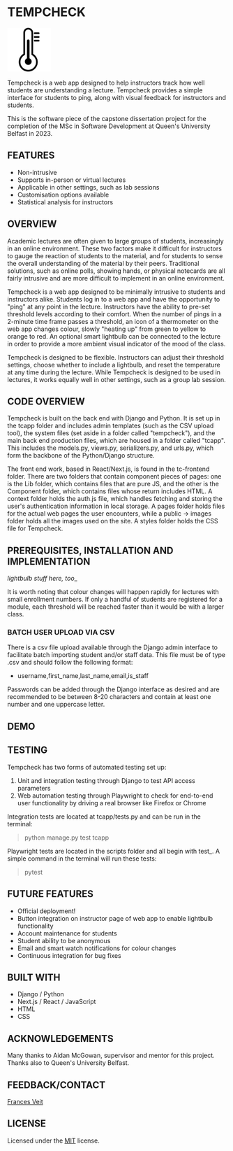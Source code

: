 
<!-- https://docs.github.com/en/get-started/writing-on-github/getting-started-with-writing-and-formatting-on-github/basic-writing-and-formatting-syntax -->


# TEMPCHECK
<!-- https://stackoverflow.com/questions/14675913/changing-image-size-in-markdown -->
<img src="tc-frontend/public/images/thermometer.png" alt="Thermometer logo for Tempcheck" width="100"/>

Tempcheck is a web app designed to help instructors track how well students are understanding a lecture. Tempcheck provides a simple interface for students to ping, along with visual feedback for instructors and students.

This is the software piece of the capstone dissertation project for the completion of the MSc in Software Development at Queen's University Belfast in 2023.

## FEATURES
- Non-intrusive
- Supports in-person or virtual lectures
- Applicable in other settings, such as lab sessions
- Customisation options available
- Statistical analysis for instructors

## OVERVIEW
Academic lectures are often given to large groups of students, increasingly in an online environment. These two factors make it difficult for instructors to gauge the reaction of students to the material, and for students to sense the overall understanding of the material by their peers. Traditional solutions, such as online polls, showing hands, or physical notecards are all fairly intrusive and are more difficult to implement in an online environment.

Tempcheck is a web app designed to be minimally intrusive to students and instructors alike. Students log in to a web app and have the opportunity to "ping" at any point in the lecture. Instructors have the ability to pre-set threshold levels according to their comfort. When the number of pings in a 2-minute time frame passes a threshold, an icon of a thermometer on the web app changes colour, slowly "heating up" from green to yellow to orange to red. An optional smart lightbulb can be connected to the lecture in order to provide a more ambient visual indicator of the mood of the class. 

Tempcheck is designed to be flexible. Instructors can adjust their threshold settings, choose whether to include a lightbulb, and reset the temperature at any time during the lecture. While Tempcheck is designed to be used in lectures, it works equally well in other settings, such as a group lab session.

## CODE OVERVIEW
<!-- break this down by bits of application (back end everything but tc-frontend folder, front end everything in tc-frontend is a stand-alone next.js application, lightbulb with script) -->
<!-- completely separate back and front end communicating over api, never directly communicating with database (headless architecture) - call this out-->
<!-- web app is just one possible embodiment of this - could also do other clients, native iOS or Android using same API - call this out -->
<!-- using Django-Rest-Framework - call this out (also in report) -->
<!-- could include screenshots of file trees -->
<!-- mention that the api is authenticated with a bearer token -->
<!-- lightbulb integration currently coupled to the back end but could be implemented completely through public APIs (for report)-->

Tempcheck is built on the back end with Django and Python. It is set up in the tcapp folder and includes admin templates (such as the CSV upload tool), the system files (set aside in a folder called "tempcheck"), and the main back end production files, which are housed in a folder called "tcapp". This includes the models.py, views.py, serializers.py, and urls.py, which form the backbone of the Python/Django structure. 

The front end work, based in React/Next.js, is found in the tc-frontend folder. There are two folders that contain component pieces of pages: one is the Lib folder, which contains files that are pure JS, and the other is the Component folder, which contains files whose return includes HTML. A context folder holds the auth.js file, which handles fetching and storing the user's authentication information in local storage. A pages folder holds files for the actual web pages the user encounters, while a public -> images folder holds all the images used on the site. A styles folder holds the CSS file for Tempcheck.

## PREREQUISITES, INSTALLATION AND IMPLEMENTATION
_lightbulb stuff here, too__

It is worth noting that colour changes will happen rapidly for lectures with small enrollment numbers. If only a handful of students are registered for a module, each threshold will be reached faster than it would be with a larger class.

### BATCH USER UPLOAD VIA CSV
There is a csv file upload available through the Django admin interface to facilitate batch importing student and/or staff data. This file must be of type .csv and should follow the following format:

- username,first_name,last_name,email,is_staff

Passwords can be added through the Django interface as desired and are recommended to be between 8-20 characters and contain at least one number and one uppercase letter.

## DEMO
<!-- fv link to video here -->

## TESTING
Tempcheck has two forms of automated testing set up:

1. Unit and integration testing through Django to test API access parameters
2. Web automation testing through Playwright to check for end-to-end user functionality by driving a real browser like Firefox or Chrome

Integration tests are located at tcapp/tests.py and can be run in the terminal:
> python manage.py test tcapp

Playwright tests are located in the scripts folder and all begin with test_. A simple command in the terminal will run these tests:
> pytest

## FUTURE FEATURES
- Official deployment!
- Button integration on instructor page of web app to enable lightbulb functionality
- Account maintenance for students
- Student ability to be anonymous
- Email and smart watch notifications for colour changes
- Continuous integration for bug fixes

## BUILT WITH
- Django / Python
- Next.js / React / JavaScript
- HTML
- CSS

## ACKNOWLEDGEMENTS
Many thanks to Aidan McGowan, supervisor and mentor for this project. Thanks also to Queen's University Belfast.

## FEEDBACK/CONTACT
[Frances Veit](mailto:fveit01@qub.ac.uk)

## LICENSE
Licensed under the [MIT](https://github.com/microsoft/vscode/blob/main/LICENSE.txt) license.